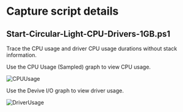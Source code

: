 # Capture script details

## Start-Circular-Light-CPU-Drivers-1GB.ps1

Trace the CPU usage and driver CPU usage durations without stack information.

Use the CPU Usage (Sampled) graph to view CPU usage.

![CPUUsage](/images/cpuusage.png?raw=true)

Use the Devive I/O graph to view driver usage.

![DriverUsage](/images/driver-io.png?raw=true)

